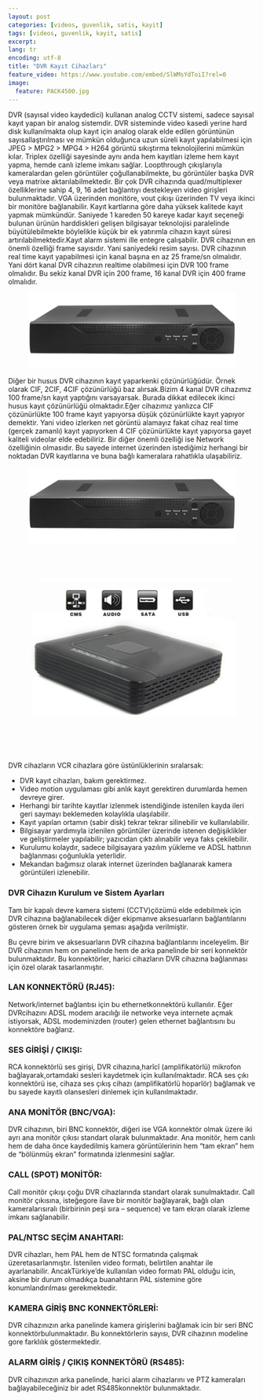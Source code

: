 ```yaml
---
layout: post
categories: [videos, guvenlik, satis, kayit]
tags: [videos, guvenlik, kayit, satis]
excerpt: 
lang: tr
encoding: utf-8
title: "DVR Kayıt Cihazları"
feature_video: https://www.youtube.com/embed/SlWMsYdToiI?rel=0
image:
  feature: PACK4500.jpg
---
```


DVR (sayısal video kaydedici) kullanan analog CCTV sistemi, sadece sayısal kayıt
yapan bir analog sistemdir. DVR sisteminde video kasedi yerine hard disk kullanılmakta
olup kayıt için analog olarak elde edilen görüntünün sayısallaştırılması ve mümkün
olduğunca uzun süreli kayıt yapılabilmesi için JPEG > MPG2 > MPG4 > H264 görüntü
sıkıştırma teknolojilerini mümkün kılar. Triplex özelliği sayesinde aynı anda hem kayıtları
izleme hem kayıt yapma, hemde canlı izleme imkanı sağlar. Loopthrough çıkışlarıyla
kameralardan gelen görüntüler çoğullanabilmekte, bu görüntüler başka DVR veya matrixe
aktarılabilmektedir.
Bir çok DVR cihazında quad/multiplexer özelliklerine sahip 4, 9, 16 adet bağlantıyı
destekleyen video girişleri bulunmaktadır. VGA üzerinden monitöre, vout çıkışı üzerinden
TV veya ikinci bir monitöre bağlanabilir. Kayıt kartlarına göre daha yüksek kalitede kayıt
yapmak mümkündür. Saniyede 1 kareden 50 kareye kadar kayıt seçeneği bulunan ürünün
harddiskleri gelişen bilgisayar teknolojisi paralelinde büyütülebilmekte böylelikle küçük bir
ek yatırımla cihazın kayıt süresi artırılabilmektedir.Kayıt alarm sistemi ille entegre
çalışabilir.
DVR cihazının en önemli özelliği frame sayısıdır. Yani saniyedeki resim sayısı. DVR
cihazının real time kayıt yapabilmesi için kanal başına en az 25 frame/sn olmalıdır. Yani dört
kanal DVR cihazının realtime olabilmesi için DVR 100 frame olmalıdır. Bu sekiz kanal
DVR için 200 frame, 16 kanal DVR için 400 frame olmalıdır. 

<figure>
    <img src="/images/9461704327218.jpg">
</figure>

Diğer bir husus DVR cihazının kayıt yaparkenki çözünürlüğüdür. Örnek olarak CIF,
2CIF, 4CIF çözünürlüğü baz alırsak.Bizim 4 kanal DVR cihazımız 100 frame/sn kayıt
yaptığını varsayarsak. Burada dikkat edilecek ikinci husus kayıt çözünürlüğü
olmaktadır.Eğer cihazımız yanlızca CIF çözünürlükte 100 frame kayıt yapıyorsa düşük
çözünürlükte kayıt yapıyor demektir. Yani video izlerken net görüntü alamayız fakat cihaz
real time (gerçek zamanlı) kayıt yapıyorken 4 CIF çözünürlükte kayıt yapıyorsa gayet
kaliteli videolar elde edebiliriz.
Bir diğer önemli özelliği ise Network özelliğinin olmasıdır. Bu sayede internet
üzerinden istediğimiz herhangi bir noktadan DVR kayıtlarına ve buna bağlı kameralara
rahatlıkla ulaşabiliriz. 

<figure class="half">
<img src="/images/9461704327218.jpg">
<img src="/images/9461704425522.jpg">
</figure>

DVR cihazların VCR cihazlara göre üstünlüklerinin sıralarsak:
- DVR kayıt cihazları, bakım gerektirmez.
- Video motion uygulaması gibi anlık kayıt gerektiren durumlarda hemen devreye
girer.
- Herhangi bir tarihte kayıtlar izlenmek istendiğinde istenilen kayda ileri geri
saymayı beklemeden kolaylıkla ulaşılabilir.
- Kayıt yapılan ortamın (sabir disk) tekrar tekrar silinebilir ve kullanılabilir.
- Bilgisayar yardımıyla izlenilen görüntüler üzerinde istenen değişiklikler ve
geliştirmeler yapılabilir; yazıcıdan çıktı alınabilir veya faks çekilebilir.
- Kurulumu kolaydır, sadece bilgisayara yazılım yükleme ve ADSL hattının
bağlanması çoğunlukla yeterlidir.
- Mekandan bağımsız olarak internet üzerinden bağlanarak kamera görüntüleri
izlenebilir.


### DVR Cihazın Kurulum ve Sistem Ayarları
Tam bir kapalı devre kamera sistemi (CCTV)çözümü elde edebilmek için
DVR cihazına bağlanabilecek diğer ekipmanve aksesuarların bağlantılarını gösteren örnek bir uygulama şeması aşağıda verilmiştir.

Bu çevre birim ve aksesuarların DVR cihazına bağlantılarını inceleyelim. Bir DVR
cihazının hem on panelinde hem de arka panelinde bir seri konnektör bulunmaktadır. Bu konnektörler, harici cihazların DVR cihazına bağlanması için özel olarak tasarlanmıştır.

### LAN KONNEKTÖRÜ (RJ45):
Network/internet bağlantısı için bu ethernetkonnektörü kullanılır. Eğer DVRcihazını ADSL modem aracılığı ile networke veya
internete açmak istiyorsak, ADSL modeminizden (router) gelen ethernet bağlantısını bu
konnektöre bağlarız.
### SES GİRİŞİ / ÇIKIŞI:
RCA konnektörlü ses girişi, DVR cihazına,harîcî (amplifikatörlü) mikrofon bağlayarak,ortamdaki sesleri kaydetmek için kullanılmaktadır. RCA ses çıkı konnektörü ise, cihaza ses çıkış cihazı (amplifikatörlü hoparlör) bağlamak ve bu sayede kayıtlı olansesleri dinlemek için kullanılmaktadır.
### ANA MONİTÖR (BNC/VGA):
DVR cihazının, biri BNC konnektör, diğeri ise VGA konnektör olmak üzere iki ayrı ana monitör çıkısı standart olarak bulunmaktadır. Ana monitör, hem canlı hem de daha önce kaydedilmiş kamera görüntülerinin hem “tam ekran” hem de “bölünmüş ekran” formatında izlenmesini sağlar.
### CALL (SPOT) MONİTÖR:
Call monitör çıkışı çoğu DVR cihazlarında standart olarak sunulmaktadır. Call monitör çıkısına, isteğegore ilave bir monitör bağlayarak, bağlı olan kameralarısıralı (birbirinin peşi sıra – sequence) ve tam ekran olarak izleme imkanı sağlanabilir.
### PAL/NTSC SEÇİM ANAHTARI:
DVR cihazları, hem PAL hem de NTSC formatında çalışmak üzeretasarlanmıştır. İstenilen video formatı, belirtilen anahtar ile ayarlanabilir. AncakTürkiye’de kullanılan video formatı PAL olduğu icin, aksine bir durum olmadıkça buanahtarın PAL sistemine göre konumlandırılması gerekmektedir.
### KAMERA GİRİŞ BNC KONNEKTÖRLERİ:
DVR cihazınızın arka panelinde kamera girişlerini bağlamak icin bir seri BNC konnektörbulunmaktadır. Bu konnektörlerin sayısı, DVR cihazının modeline gore farklılık göstermektedir. 

### ALARM GİRİŞ / ÇIKIŞ KONNEKTÖRÜ (RS485):
DVR cihazınızın arka panelinde, harici alarm cihazlarını ve PTZ kameraları bağlayabileceğiniz bir adet RS485konnektör bulunmaktadır. 
